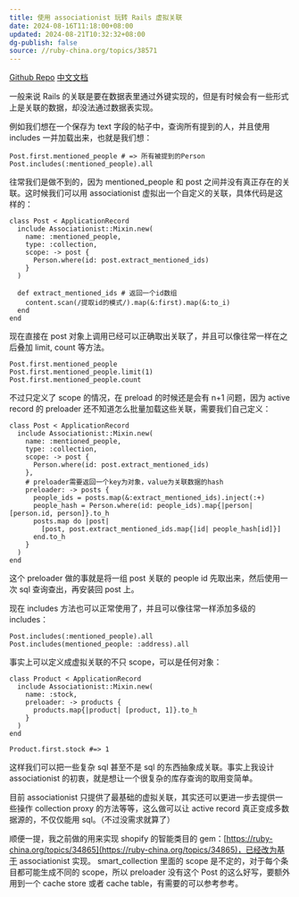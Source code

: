 ```yaml
---
title: 使用 associationist 玩转 Rails 虚拟关联
date: 2024-08-16T11:18:00+08:00
updated: 2024-08-21T10:32:32+08:00
dg-publish: false
source: //ruby-china.org/topics/38571
---
```


[Github Repo](https://github.com/CicholGricenchos/associationist) [中文文档](https://github.com/CicholGricenchos/associationist/blob/master/README_zh.md)

一般来说 Rails 的关联是要在数据表里通过外键实现的，但是有时候会有一些形式上是关联的数据，却没法通过数据表实现。

例如我们想在一个保存为 text 字段的帖子中，查询所有提到的人，并且使用 includes 一并加载出来，也就是我们想：

```
Post.first.mentioned_people # => 所有被提到的Person
Post.includes(:mentioned_people).all
```

往常我们是做不到的，因为 mentioned_people 和 post 之间并没有真正存在的关联。这时候我们可以用 associationist 虚拟出一个自定义的关联，具体代码是这样的：

```
class Post < ApplicationRecord
  include Associationist::Mixin.new(
    name: :mentioned_people,
    type: :collection,
    scope: -> post {
      Person.where(id: post.extract_mentioned_ids)
    }
  )

  def extract_mentioned_ids # 返回一个id数组
    content.scan(/提取id的模式/).map(&:first).map(&:to_i)
  end
end
```

现在直接在 post 对象上调用已经可以正确取出关联了，并且可以像往常一样在之后叠加 limit, count 等方法。

```
Post.first.mentioned_people
Post.first.mentioned_people.limit(1)
Post.first.mentioned_people.count
```

不过只定义了 scope 的情况，在 preload 的时候还是会有 n+1 问题，因为 active record 的 preloader 还不知道怎么批量加载这些关联，需要我们自己定义：

```
class Post < ApplicationRecord
  include Associationist::Mixin.new(
    name: :mentioned_people,
    type: :collection,
    scope: -> post {
      Person.where(id: post.extract_mentioned_ids)
    },
    # preloader需要返回一个key为对象，value为关联数据的hash
    preloader: -> posts {
      people_ids = posts.map(&:extract_mentioned_ids).inject(:+)
      people_hash = Person.where(id: people_ids).map{|person| [person.id, person]}.to_h
      posts.map do |post|
        [post, post.extract_mentioned_ids.map{|id| people_hash[id]}]
      end.to_h
    }
  )
end
```

这个 preloader 做的事就是将一组 post 关联的 people id 先取出来，然后使用一次 sql 查询查出，再安装回 post 上。

现在 includes 方法也可以正常使用了，并且可以像往常一样添加多级的 includes：

```
Post.includes(:mentioned_people).all
Post.includes(mentioned_people: :address).all
```

事实上可以定义成虚拟关联的不只 scope，可以是任何对象：

```
class Product < ApplicationRecord
  include Associationist::Mixin.new(
    name: :stock,
    preloader: -> products {
      products.map{|product| [product, 1]}.to_h
    }
  )
end

Product.first.stock #=> 1
```

这样我们可以把一些复杂 sql 甚至不是 sql 的东西抽象成关联。事实上我设计 associationist 的初衷，就是想让一个很复杂的库存查询的取用变简单。

目前 associationist 只提供了最基础的虚拟关联，其实还可以更进一步去提供一些操作 collection proxy 的方法等等，这么做可以让 active record 真正变成多数据源的，不仅仅能用 sql。（不过没需求就算了）

顺便一提，我之前做的用来实现 shopify 的智能类目的 gem：[https://ruby-china.org/topics/34865](https://ruby-china.org/topics/34865)，已经改为基于 associationist 实现。 smart_collection 里面的 scope 是不定的，对于每个条目都可能生成不同的 scope，所以 preloader 没有这个 Post 的这么好写，要额外用到一个 cache store 或者 cache table，有需要的可以参考参考。
